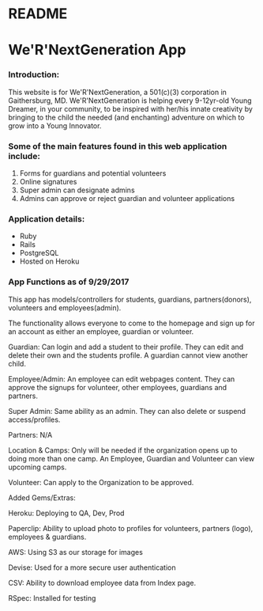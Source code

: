 # README

# We'R'NextGeneration App

### Introduction:

This website is for We'R'NextGeneration, a 501(c)(3) corporation in Gaithersburg, MD. We'R'NextGeneration is helping every 9-12yr-old Young Dreamer, in your community, to be inspired with her/his innate creativity by bringing to the child the needed (and enchanting) adventure on which to grow into a Young Innovator.

### Some of the main features found in this web application include:

1. Forms for guardians and potential volunteers
2. Online signatures
3. Super admin can designate admins
4. Admins can approve or reject guardian and volunteer applications

### Application details:
* Ruby
* Rails
* PostgreSQL
* Hosted on Heroku

### App Functions as of 9/29/2017
This app has models/controllers for students, guardians, partners(donors), volunteers and employees(admin). 

The functionality allows everyone to come to the homepage and sign up for an account as either an employee, guardian or volunteer.

Guardian: Can login and add a student to their profile. They can edit and delete their own and the students profile. A guardian cannot view another child.

Employee/Admin: An employee can edit webpages content. They can approve the signups for volunteer, other employees, guardians and partners.

Super Admin: Same ability as an admin. They can also delete or suspend access/profiles.

Partners: N/A 

Location & Camps: Only will be needed if the organization opens up to doing more than one camp. An Employee, Guardian and Volunteer can view upcoming camps. 

Volunteer: Can apply to the Organization to be approved. 

Added Gems/Extras:

Heroku: Deploying to QA, Dev, Prod 

Paperclip: Ability to upload photo to profiles for volunteers, partners (logo), employees & guardians.

AWS: Using S3 as our storage for images

Devise: Used for a more secure user authentication

CSV: Ability to download employee data from Index page. 

RSpec: Installed for testing

